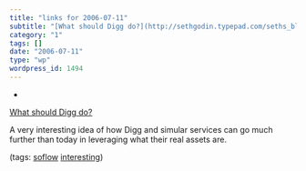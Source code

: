 ```yaml
---
title: "links for 2006-07-11"
subtitle: "[What should Digg do?](http://sethgodin.typepad.com/seths_blog/2006/07/what_should_dig.html)"
category: "1"
tags: []
date: "2006-07-11"
type: "wp"
wordpress_id: 1494
---
```

- 
[What should Digg do?](http://sethgodin.typepad.com/seths_blog/2006/07/what_should_dig.html)

A very interesting idea of how Digg and simular services can go much further than today in leveraging what their real assets are.

(tags: [soflow](http://del.icio.us/pitosalas/soflow) [interesting](http://del.icio.us/pitosalas/interesting))